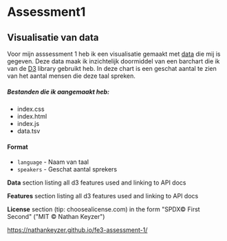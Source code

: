 # Assessment1
## Visualisatie van data

Voor mijn asssessment 1 heb ik een visualisatie gemaakt met [data](https://github.com/cmda-fe3/course-17-18/blob/master/assessment-1/languages.tsv) die mij is gegeven. Deze data maak ik inzichtelijk doormiddel van een barchart die ik van de [D3](https://github.com/d3/d3/wiki/Gallery#basic-charts) library gebruikt heb. In deze chart is een geschat aantal te zien van het aantal mensen die deze taal spreken.


##### Bestanden die ik aangemaakt heb:
* index.css
* index.html
* index.js
* data.tsv

#### Format
* `language` - Naam van taal
* `speakers` - Geschat aantal sprekers

**Data** section listing all d3 features used and linking to API docs

**Features** section listing all d3 features used and linking to API docs

**License** section (tip: choosealicense.com) in the form "SPDX&copy; First Second" ("MIT &copy; Nathan Keyzer")

https://nathankeyzer.github.io/fe3-assessment-1/
